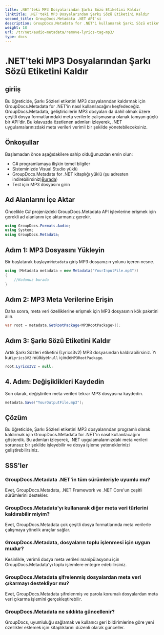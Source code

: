 ```yaml
---
title: .NET'teki MP3 Dosyalarından Şarkı Sözü Etiketini Kaldır
linktitle: .NET'teki MP3 Dosyalarından Şarkı Sözü Etiketini Kaldır
second_title: GroupDocs.Metadata .NET API'si
description: GroupDocs.Metadata for .NET'i kullanarak Şarkı Sözü etiketlerini MP3 dosyalarından nasıl kaldıracağınızı öğrenin. Verimli meta veri manipülasyonu için adım adım kılavuzumuzu izleyin.
weight: 18
url: /tr/net/audio-metadata/remove-lyrics-tag-mp3/
type: docs
---
```

# .NET'teki MP3 Dosyalarından Şarkı Sözü Etiketini Kaldır

## giriiş
Bu öğreticide, Şarkı Sözleri etiketini MP3 dosyalarından kaldırmak için GroupDocs.Metadata for .NET'in nasıl kullanılacağını keşfedeceğiz. GroupDocs.Metadata, geliştiricilerin MP3 dosyaları da dahil olmak üzere çeşitli dosya formatlarındaki meta verilerle çalışmasına olanak tanıyan güçlü bir API'dir. Bu kılavuzda özetlenen adımları izleyerek, .NET uygulamalarınızdaki meta verileri verimli bir şekilde yönetebileceksiniz.
## Önkoşullar
Başlamadan önce aşağıdakilere sahip olduğunuzdan emin olun:
- C# programlamaya ilişkin temel bilgiler
- Sisteminizde Visual Studio yüklü
-  GroupDocs.Metadata for .NET kitaplığı yüklü (şu adresten indirebilirsiniz)[Burada](https://releases.groupdocs.com/metadata/net/))
- Test için MP3 dosyasını girin

## Ad Alanlarını İçe Aktar
Öncelikle C# projenizdeki GroupDocs.Metadata API işlevlerine erişmek için gerekli ad alanlarını içe aktarmanız gerekir.
```csharp
using GroupDocs.Formats.Audio;
using System;
using GroupDocs.Metadata;
```
## Adım 1: MP3 Dosyasını Yükleyin
 Bir başlatarak başlayın`Metadata` giriş MP3 dosyanızın yolunu içeren nesne.
```csharp
using (Metadata metadata = new Metadata("YourInputFile.mp3"))
{
    //Kodunuz burada
}
```
## Adım 2: MP3 Meta Verilerine Erişin
Daha sonra, meta veri özelliklerine erişmek için MP3 dosyasının kök paketini alın.
```csharp
var root = metadata.GetRootPackage<MP3RootPackage>();
```
## Adım 3: Şarkı Sözü Etiketini Kaldır
 Artık Şarkı Sözleri etiketini (Lyrics3v2) MP3 dosyasından kaldırabilirsiniz. Yı kur`Lyrics3V2` mülkiyet`null` içinde`MP3RootPackage`.
```csharp
root.Lyrics3V2 = null;
```
## 4. Adım: Değişiklikleri Kaydedin
Son olarak, değiştirilen meta verileri tekrar MP3 dosyasına kaydedin.
```csharp
metadata.Save("YourOutputFile.mp3");
```

## Çözüm
Bu öğreticide, Şarkı Sözleri etiketini MP3 dosyalarından programlı olarak kaldırmak için GroupDocs.Metadata for .NET'in nasıl kullanılacağını gösterdik. Bu adımları izleyerek, .NET uygulamalarınızdaki meta verileri sorunsuz bir şekilde işleyebilir ve dosya işleme yeteneklerinizi geliştirebilirsiniz.

## SSS'ler
### GroupDocs.Metadata .NET'in tüm sürümleriyle uyumlu mu?
Evet, GroupDocs.Metadata, .NET Framework ve .NET Core'un çeşitli sürümlerini destekler.
### GroupDocs.Metadata'yı kullanarak diğer meta veri türlerini kaldırabilir miyim?
Evet, GroupDocs.Metadata çok çeşitli dosya formatlarında meta verilerle çalışmaya yönelik araçlar sağlar.
### GroupDocs.Metadata, dosyaların toplu işlenmesi için uygun mudur?
Kesinlikle, verimli dosya meta verileri manipülasyonu için GroupDocs.Metadata'yı toplu işlemlere entegre edebilirsiniz.
### GroupDocs.Metadata şifrelenmiş dosyalardan meta veri çıkarmayı destekliyor mu?
Evet, GroupDocs.Metadata şifrelenmiş ve parola korumalı dosyalardan meta veri çıkarma işlemini gerçekleştirebilir.
### GroupDocs.Metadata ne sıklıkta güncellenir?
GroupDocs, uyumluluğu sağlamak ve kullanıcı geri bildirimlerine göre yeni özellikler eklemek için kitaplıklarını düzenli olarak günceller.